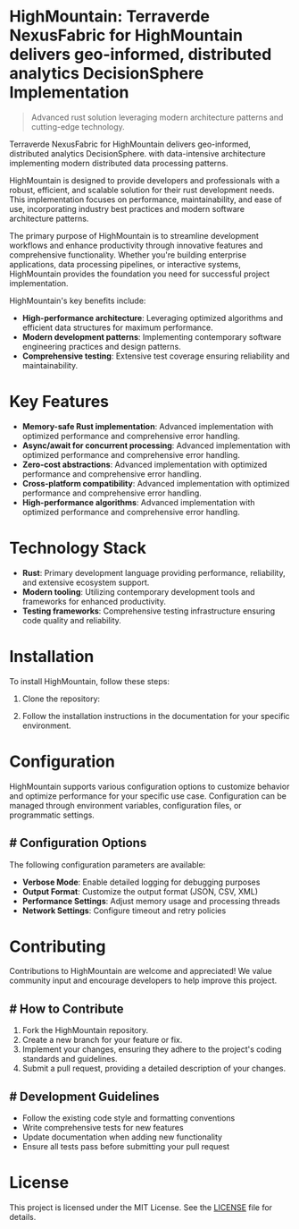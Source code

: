 <!-- fallback_HighMountain_20250805202958_22126 -->

# HighMountain: Terraverde NexusFabric for HighMountain delivers geo-informed, distributed analytics DecisionSphere Implementation
> Advanced rust solution leveraging modern architecture patterns and cutting-edge technology.

Terraverde NexusFabric for HighMountain delivers geo-informed, distributed analytics DecisionSphere. with data-intensive architecture implementing modern distributed data processing patterns.

HighMountain is designed to provide developers and professionals with a robust, efficient, and scalable solution for their rust development needs. This implementation focuses on performance, maintainability, and ease of use, incorporating industry best practices and modern software architecture patterns.

The primary purpose of HighMountain is to streamline development workflows and enhance productivity through innovative features and comprehensive functionality. Whether you're building enterprise applications, data processing pipelines, or interactive systems, HighMountain provides the foundation you need for successful project implementation.

HighMountain's key benefits include:

* **High-performance architecture**: Leveraging optimized algorithms and efficient data structures for maximum performance.
* **Modern development patterns**: Implementing contemporary software engineering practices and design patterns.
* **Comprehensive testing**: Extensive test coverage ensuring reliability and maintainability.

# Key Features

* **Memory-safe Rust implementation**: Advanced implementation with optimized performance and comprehensive error handling.
* **Async/await for concurrent processing**: Advanced implementation with optimized performance and comprehensive error handling.
* **Zero-cost abstractions**: Advanced implementation with optimized performance and comprehensive error handling.
* **Cross-platform compatibility**: Advanced implementation with optimized performance and comprehensive error handling.
* **High-performance algorithms**: Advanced implementation with optimized performance and comprehensive error handling.

# Technology Stack

* **Rust**: Primary development language providing performance, reliability, and extensive ecosystem support.
* **Modern tooling**: Utilizing contemporary development tools and frameworks for enhanced productivity.
* **Testing frameworks**: Comprehensive testing infrastructure ensuring code quality and reliability.

# Installation

To install HighMountain, follow these steps:

1. Clone the repository:


2. Follow the installation instructions in the documentation for your specific environment.

# Configuration

HighMountain supports various configuration options to customize behavior and optimize performance for your specific use case. Configuration can be managed through environment variables, configuration files, or programmatic settings.

## # Configuration Options

The following configuration parameters are available:

* **Verbose Mode**: Enable detailed logging for debugging purposes
* **Output Format**: Customize the output format (JSON, CSV, XML)
* **Performance Settings**: Adjust memory usage and processing threads
* **Network Settings**: Configure timeout and retry policies

# Contributing

Contributions to HighMountain are welcome and appreciated! We value community input and encourage developers to help improve this project.

## # How to Contribute

1. Fork the HighMountain repository.
2. Create a new branch for your feature or fix.
3. Implement your changes, ensuring they adhere to the project's coding standards and guidelines.
4. Submit a pull request, providing a detailed description of your changes.

## # Development Guidelines

* Follow the existing code style and formatting conventions
* Write comprehensive tests for new features
* Update documentation when adding new functionality
* Ensure all tests pass before submitting your pull request

# License

This project is licensed under the MIT License. See the [LICENSE](https://github.com/QOZU/HighMountain/blob/main/LICENSE) file for details.
